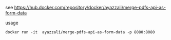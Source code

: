 see https://hub.docker.com/repository/docker/ayazzali/merge-pdfs-api-as-form-data

usage 
```
docker run -it  ayazzali/merge-pdfs-api-as-form-data -p 8080:8080
```
